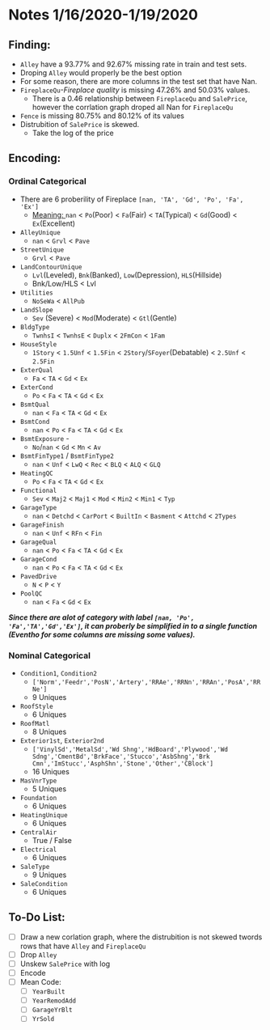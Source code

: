 # Notes 1/16/2020-1/19/2020

## Finding:
 - ```Alley``` have a 93.77% and 92.67% missing rate in train and test sets. 
  - Droping ```Alley``` would properly be the best option
 - For some reason, there are more columns in the test set that have Nan.
 - ```FireplaceQu```*-Fireplace quality* is missing 47.26% and 50.03% values.
   - There is a 0.46 relationship between ```FireplaceQu``` and ```SalePrice```, however the corrlation graph droped all Nan for ```FireplaceQu```
-  ```Fence``` is missing 80.75% and 80.12% of its values
- Distrubition of ```SalePrice``` is skewed. 
  - Take the log of the price
## Encoding:
### Ordinal Categorical 
- There are 6 proberility of Fireplace ```[nan, 'TA', 'Gd', 'Po', 'Fa', 'Ex']```
  - [Meaning: ](https://books.google.com/books?id=CpGyDwAAQBAJ&pg=PA146&lpg=PA146&dq=%27TA%27,+%27Gd%27,+%27Po%27,+%27Fa%27,+%27Ex%27&source=bl&ots=5X0tpFoA8w&sig=ACfU3U07UiB_MNarL2KNq6FYXUHYerm95A&hl=en&sa=X&ved=2ahUKEwjgit7U44jnAhUNCs0KHb1_DagQ6AEwAXoECB0QAQ#v=onepage&q='TA'%2C%20'Gd'%2C%20'Po'%2C%20'Fa'%2C%20'Ex'&f=false)
 ```nan``` < ```Po```(Poor) < ```Fa```(Fair) < ```TA```(Typical) < ```Gd```(Good) < ```Ex```(Excellent)
- ```AlleyUnique``` 
  - ```nan``` < ```Grvl``` < ```Pave```
- ```StreetUnique```
  - ```Grvl``` < ```Pave```
- ```LandContourUnique```
  - ```Lvl```(Leveled), ```Bnk```(Banked), ```Low```(Depression), ```HLS```(Hillside)
  - Bnk/Low/HLS < Lvl
- ```Utilities```
  - ```NoSeWa``` < ```AllPub```
- ```LandSlope```
  - ```Sev``` (Severe) < ```Mod```(Moderate) < ```Gtl```(Gentle) 
- ```BldgType```
  - ```TwnhsI``` < ```TwnhsE``` < ```Duplx``` < ```2FmCon``` < ```1Fam```
- ```HouseStyle```
  - ```1Story``` < ```1.5Unf``` < ```1.5Fin``` < ```2Story```/```SFoyer```(Debatable) < ```2.5Unf``` < ```2.5Fin```
- ```ExterQual```
  - ```Fa``` < ```TA``` < ```Gd``` < ```Ex```
- ```ExterCond```
  - ```Po``` < ```Fa``` < ```TA``` < ```Gd``` < ```Ex```
- ```BsmtQual```
  - ```nan``` < ```Fa``` < ```TA``` < ```Gd``` < ```Ex```
- ```BsmtCond```
  - ```nan``` < ```Po``` < ```Fa``` < ```TA``` < ```Gd``` < ```Ex```
- ```BsmtExposure``` - 
  - ```No```/```nan``` < ```Gd``` < ```Mn``` < ```Av```
- ```BsmtFinType1``` / ```BsmtFinType2```
  - ```nan``` < ```Unf``` < ```LwQ``` < ```Rec``` < ```BLQ``` < ```ALQ``` < ```GLQ```
- ```HeatingQC```
  - ```Po``` < ```Fa``` < ```TA``` < ```Gd``` < ```Ex```
- ```Functional```
  - ```Sev``` < ```Maj2``` < ```Maj1``` < ```Mod``` < ```Min2``` < ```Min1``` < ```Typ```
- ```GarageType```
  - ```nan``` < ```Detchd``` < ```CarPort``` < ```BuiltIn``` < ```Basment``` < ```Attchd``` < ```2Types```
- ```GarageFinish```
  - ```nan``` < ```Unf``` < ```RFn``` < ```Fin```
- ```GarageQual```
  - ```nan``` < ```Po``` < ```Fa``` < ```TA``` < ```Gd``` < ```Ex```
- ```GarageCond```
  - ```nan``` < ```Po``` < ```Fa``` < ```TA``` < ```Gd``` < ```Ex```
- ```PavedDrive```
  - ```N``` < ```P``` < ```Y```
- ```PoolQC```
  - ```nan``` < ```Fa``` < ```Gd``` < ```Ex```    

***Since there are alot of category with label ```[nan, 'Po', 'Fa','TA','Gd','Ex']```, it can proberly be simplified in to a single function (Eventho for some columns are missing some values).***

### Nominal Categorical
- ```Condition1```, ```Condition2```
  - ```['Norm','Feedr','PosN','Artery','RRAe','RRNn','RRAn','PosA','RRNe']```
  - 9 Uniques
- ```RoofStyle```
  - 6 Uniques
- ```RoofMatl```
  - 8 Uniques
- ```Exterior1st```, ```Exterior2nd```
  - ```['VinylSd','MetalSd','Wd Shng','HdBoard','Plywood','Wd Sdng','CmentBd','BrkFace','Stucco','AsbShng','Brk Cmn','ImStucc','AsphShn','Stone','Other','CBlock']```
  - 16 Uniques
- ```MasVnrType```
  - 5 Uniques
- ```Foundation```
  - 6 Uniques
- ```HeatingUnique```
  - 6 Uniques
- ```CentralAir```
  - True / False
- ```Electrical```
  - 6 Uniques
- ```SaleType```
  - 9 Uniques
- ```SaleCondition```
  - 6 Uniques

## To-Do List:
- [ ] Draw a new corlation graph, where the distrubition is not skewed twords rows that have ```Alley``` and ```FireplaceQu```
- [ ] Drop ```Alley```
- [ ] Unskew ```SalePrice``` with log
- [ ] Encode
- [ ] Mean Code: 
  - [ ] ```YearBuilt```
  - [ ] ```YearRemodAdd```
  - [ ] ```GarageYrBlt```
  - [ ] ```YrSold```
